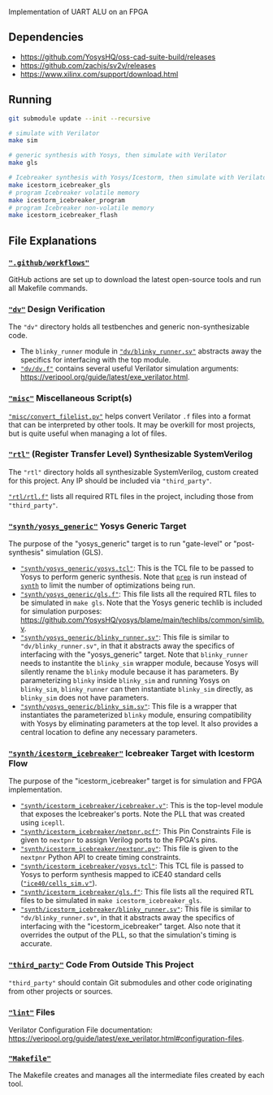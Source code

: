 

Implementation of UART ALU on an FPGA
## Dependencies

* <https://github.com/YosysHQ/oss-cad-suite-build/releases>
* <https://github.com/zachjs/sv2v/releases>
* <https://www.xilinx.com/support/download.html>

## Running

```bash
git submodule update --init --recursive

# simulate with Verilator
make sim

# generic synthesis with Yosys, then simulate with Verilator
make gls

# Icebreaker synthesis with Yosys/Icestorm, then simulate with Verilator
make icestorm_icebreaker_gls
# program Icebreaker volatile memory
make icestorm_icebreaker_program
# program Icebreaker non-volatile memory
make icestorm_icebreaker_flash
```

## File Explanations

### [`".github/workflows"`](./.github/workflows)

GitHub actions are set up to download the latest open-source tools and run all Makefile commands.

### [`"dv"`](./dv) Design Verification

The `"dv"` directory holds all testbenches and generic non-synthesizable code.

* The `blinky_runner` module in [`"dv/blinky_runner.sv"`](./dv/blinky_runner.sv) abstracts away the specifics for interfacing with the top module.
* [`"dv/dv.f"`](./dv/dv.f) contains several useful Verilator simulation arguments: <https://veripool.org/guide/latest/exe_verilator.html>.

### [`"misc"`](./misc) Miscellaneous Script(s)

[`"misc/convert_filelist.py"`](./misc/convert_filelist.py) helps convert Verilator `.f` files into a format that can be interpreted by other tools. It may be overkill for most projects, but is quite useful when managing a lot of files.

### [`"rtl"`](./rtl) (Register Transfer Level) Synthesizable SystemVerilog

The `"rtl"` directory holds all synthesizable SystemVerilog, custom created for this project. Any IP should be included via `"third_party"`.

[`"rtl/rtl.f"`](./rtl/rtl.f) lists all required RTL files in the project, including those from `"third_party"`.

### [`"synth/yosys_generic"`](./synth/yosys_generic) Yosys Generic Target

The purpose of the "yosys_generic" target is to run "gate-level" or "post-synthesis" simulation (GLS).

* [`"synth/yosys_generic/yosys.tcl"`](./synth/yosys_generic/yosys.tcl): This is the TCL file to be passed to Yosys to perform generic synthesis. Note that [`prep`](https://yosyshq.readthedocs.io/projects/yosys/en/latest/cmd/prep.html) is run instead of [`synth`](https://yosyshq.readthedocs.io/projects/yosys/en/latest/cmd/synth.html) to limit the number of optimizations being run.
* [`"synth/yosys_generic/gls.f"`](./synth/yosys_generic/gls.f): This file lists all the required RTL files to be simulated in `make gls`. Note that the Yosys generic techlib is included for simulation purposes: <https://github.com/YosysHQ/yosys/blame/main/techlibs/common/simlib.v>.
* [`"synth/yosys_generic/blinky_runner.sv"`](./synth/yosys_generic/blinky_runner.sv): This file is similar to `"dv/blinky_runner.sv"`, in that it abstracts away the specifics of interfacing with the "yosys_generic" target. Note that `blinky_runner` needs to instantite the `blinky_sim` wrapper module, because Yosys will silently rename the `blinky` module because it has parameters. By parameterizing `blinky` inside `blinky_sim` and running Yosys on `blinky_sim`, `blinky_runner` can then instantiate `blinky_sim` directly, as `blinky_sim` does not have parameters.
* [`"synth/yosys_generic/blinky_sim.sv"`](./synth/yosys_generic/blinky_sim.sv): This file is a wrapper that instantiates the parameterized `blinky` module, ensuring compatibility with Yosys by eliminating parameters at the top level. It also provides a central location to define any necessary parameters.

### [`"synth/icestorm_icebreaker"`](./synth/icestorm_icebreaker) Icebreaker Target with Icestorm Flow

The purpose of the "icestorm_icebreaker" target is for simulation and FPGA implementation.

* [`"synth/icestorm_icebreaker/icebreaker.v"`](./synth/icestorm_icebreaker/icebreaker.v): This is the top-level module that exposes the Icebreaker's ports. Note the PLL that was created using `icepll`.
* [`"synth/icestorm_icebreaker/netpnr.pcf"`](./synth/icestorm_icebreaker/netpnr.pcf): This Pin Constraints File is given to `nextpnr` to assign Verilog ports to the FPGA's pins.
* [`"synth/icestorm_icebreaker/nextpnr.py"`](./synth/icestorm_icebreaker/nextpnr.py): This file is given to the `nextpnr` Python API to create timing constraints.
* [`"synth/icestorm_icebreaker/yosys.tcl"`](./synth/icestorm_icebreaker/yosys.tcl): This TCL file is passed to Yosys to perform synthesis mapped to iCE40 standard cells ([`"ice40/cells_sim.v"`](https://github.com/YosysHQ/yosys/blob/main/techlibs/ice40/cells_sim.v)).
* [`"synth/icestorm_icebreaker/gls.f"`](./synth/icestorm_icebreaker/gls.f): This file lists all the required RTL files to be simulated in `make icestorm_icebreaker_gls`.
* [`"synth/icestorm_icebreaker/blinky_runner.sv"`](./synth/icestorm_icebreaker/blinky_runner.sv): This file is similar to `"dv/blinky_runner.sv"`, in that it abstracts away the specifics of interfacing with the "icestorm_icebreaker" target. Also note that it overrides the output of the PLL, so that the simulation's timing is accurate.

### [`"third_party"`](./third_party) Code From Outside This Project

`"third_party"` should contain Git submodules and other code originating from other projects or sources.

### [`"lint"`](./lint) Files

Verilator Configuration File documentation: <https://veripool.org/guide/latest/exe_verilator.html#configuration-files>.

### [`"Makefile"`](./Makefile)

The Makefile creates and manages all the intermediate files created by each tool.
